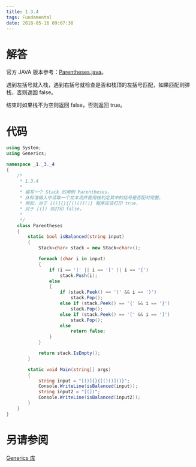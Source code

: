 ```yaml
---
title: 1.3.4
tags: Fundamental
date: 2018-05-16 09:07:30
---
```


# 解答

官方 JAVA 版本参考：[Parentheses.java](http://algs4.cs.princeton.edu/13stacks/Parentheses.java.html)。

遇到左括号就入栈，遇到右括号就检查是否和栈顶的左括号匹配，如果匹配则弹栈，否则返回 false。

结束时如果栈不为空则返回 false，否则返回 true。

# 代码

```csharp
using System;
using Generics;

namespace _1._3._4
{
    /*
     * 1.3.4
     * 
     * 编写一个 Stack 的用例 Parentheses，
     * 从标准输入中读取一个文本流并使用栈判定其中的括号是否配对完整。
     * 例如，对于 [()]{}{[()()]()} 程序应该打印 true，
     * 对于 [(]) 则打印 false。
     * 
     */
    class Parentheses
    {
        static bool isBalanced(string input)
        {
            Stack<char> stack = new Stack<char>();

            foreach (char i in input)
            {
                if (i == '(' || i == '[' || i == '{')
                    stack.Push(i);
                else
                {
                    if (stack.Peek() == '(' && i == ')')
                        stack.Pop();
                    else if (stack.Peek() == '{' && i == '}')
                        stack.Pop();
                    else if (stack.Peek() == '[' && i == ']')
                        stack.Pop();
                    else
                        return false;
                }
            }

            return stack.IsEmpty();
        }

        static void Main(string[] args)
        {
            string input = "[()]{}{[()()]()}";
            Console.WriteLine(isBalanced(input));
            string input2 = "[(])";
            Console.WriteLine(isBalanced(input2));
        }
    }
}
```

# 另请参阅

[Generics 库](https://alg4.ikesnowy.com/docs/api/Generics.html)
